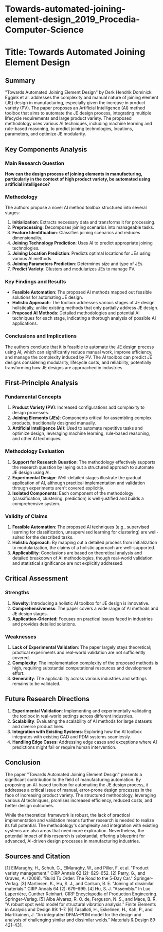 # Towards-automated-joining-element-design_2019_Procedia-Computer-Science

# Title: Towards Automated Joining Element Design

## Summary
"Towards Automated Joining Element Design" by Derk Hendrik Dominick Eggink et al. addresses the complexity and manual nature of joining element (JE) design in manufacturing, especially given the increase in product variety (PV). The paper proposes an Artificial Intelligence (AI) method toolbox that aims to automate the JE design process, integrating multiple lifecycle requirements and large product variety. The proposed methodology uses various AI techniques, including machine learning and rule-based reasoning, to predict joining technologies, locations, parameters, and optimize JE modularity.

## Key Components Analysis

### Main Research Question
**How can the design process of joining elements in manufacturing, particularly in the context of high product variety, be automated using artificial intelligence?**

### Methodology
The authors propose a novel AI method toolbox structured into several stages:
1. **Initialization**: Extracts necessary data and transforms it for processing.
2. **Preprocessing**: Decomposes joining scenarios into manageable tasks.
3. **Feature Identification**: Classifies joining scenarios and reduces dimensionality.
4. **Joining Technology Prediction**: Uses AI to predict appropriate joining technologies.
5. **Joining Location Prediction**: Predicts optimal locations for JEs using various AI methods.
6. **Joining Parameters Prediction**: Determines size and type of JEs.
7. **Predict Variety**: Clusters and modularizes JEs to manage PV.

### Key Findings and Results
- **Feasible Automation**: The proposed AI methods mapped out feasible solutions for automating JE design.
- **Holistic Approach**: The toolbox addresses various stages of JE design holistically, unlike existing methods that only partially address JE design.
- **Proposed AI Methods**: Detailed methodologies and potential AI techniques for each stage, indicating a thorough analysis of possible AI applications.

### Conclusions and Implications
The authors conclude that it is feasible to automate the JE design process using AI, which can significantly reduce manual work, improve efficiency, and manage the complexity induced by PV. The AI toolbox can predict JE designs considering modularity, lifecycle costs, and reliability, potentially transforming how JE designs are approached in industries.

## First-Principle Analysis

### Fundamental Concepts
1. **Product Variety (PV)**: Increased configurations add complexity to design processes.
2. **Joining Elements (JEs)**: Components critical for assembling complex products, traditionally designed manually.
3. **Artificial Intelligence (AI)**: Used to automate repetitive tasks and optimize design, leveraging machine learning, rule-based reasoning, and other AI techniques.

### Methodology Evaluation
1. **Support for Research Question**: The methodology effectively supports the research question by laying out a structured approach to automate JE design using AI.
2. **Experimental Design**: Well-detailed stages illustrate the gradual application of AI, although practical implementation and validation through experiments aren't covered explicitly.
3. **Isolated Components**: Each component of the methodology (classification, clustering, prediction) is well-justified and builds a comprehensive system.

### Validity of Claims
1. **Feasible Automation**: The proposed AI techniques (e.g., supervised learning for classification, unsupervised learning for clustering) are well-suited for the described tasks.
2. **Holistic Approach**: By mapping out a detailed process from initialization to modularization, the claims of a holistic approach are well-supported.
3. **Applicability**: Conclusions are based on theoretical analysis and detailed breakdown of AI methodologies, though real-world validation and statistical significance are not explicitly addressed.

## Critical Assessment

### Strengths
1. **Novelty**: Introducing a holistic AI toolbox for JE design is innovative.
2. **Comprehensiveness**: The paper covers a wide range of AI methods and JE design stages.
3. **Application-Oriented**: Focuses on practical issues faced in industries and provides detailed solutions.

### Weaknesses
1. **Lack of Experimental Validation**: The paper largely stays theoretical; practical experiments and real-world validation are not sufficiently covered.
2. **Complexity**: The implementation complexity of the proposed methods is high, requiring substantial computational resources and development effort.
3. **Generality**: The applicability across various industries and settings remains to be validated.

## Future Research Directions
1. **Experimental Validation**: Implementing and experimentally validating the toolbox in real-world settings across different industries.
2. **Scalability**: Evaluating the scalability of AI methods for large datasets and diverse product lines.
3. **Integration with Existing Systems**: Exploring how the AI toolbox integrates with existing CAD and PDM systems seamlessly.
4. **Handling Edge Cases**: Addressing edge cases and exceptions where AI predictions might fail or require human intervention.

## Conclusion

The paper "Towards Automated Joining Element Design" presents a significant contribution to the field of manufacturing automation. By proposing an AI-based toolbox for automating the JE design process, it addresses a critical issue of manual, error-prone design processes in the face of increasing product variety. The structured methodology, leveraging various AI techniques, promises increased efficiency, reduced costs, and better design outcomes.

While the theoretical framework is robust, the lack of practical implementation and validation means further research is needed to realize its full potential. The methodology's complexity and integration with existing systems are also areas that need more exploration. Nevertheless, the potential impact of this research is substantial, offering a blueprint for advanced, AI-driven design processes in manufacturing industries.

## Sources and Citation
[1] ElMaraghy, H., Schuh, G., ElMaraghy, W., and Piller, F. et al. "Product variety management." CIRP Annals 62 (2): 629–652.
[2] Parry, G., and Graves, A. (2008). "Build To Order: The Road to the 5-Day Car." Springer-Verlag.
[3] Martinsen, K., Hu, S. J., and Carlson, B. E. "Joining of dissimilar materials." CIRP Annals 64 (2): 679–699.
[4] Hu, S. J. "Assembly." In Luc Laperrière, Gunther Reinhart, CIRP Encyclopedia of Production Engineering. Springer-Verlag.
[5] Alba Alvarez, R. O. de, Ferguson, N. S., and Mace, B. R. "A robust spot weld model for structural vibration analysis." Finite Elements in Analysis and Design 89: 1–7.
[6] Tasalloti, H., Eskelinen, H., Kah, P., and Martikainen, J. "An integrated DFMA–PDM model for the design and analysis of challenging similar and dissimilar welds." Materials & Design 89: 421–431.